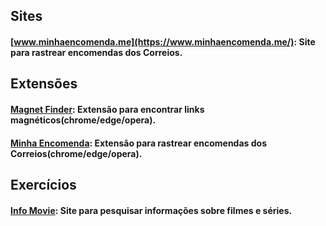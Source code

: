

## Sites
#### [www.minhaencomenda.me](https://www.minhaencomenda.me/): Site para rastrear encomendas dos Correios.

## Extensões
#### [Magnet Finder](https://chrome.google.com/webstore/detail/magnet-finder/gmmdnbmmjmoddokgggkbfehpbfepaman/related?hl=pt-BR&authuser=0): Extensão para encontrar links magnéticos(chrome/edge/opera).

#### [Minha Encomenda](https://www.minhaencomenda.me/extensao-minha-encomenda): Extensão para rastrear encomendas dos Correios(chrome/edge/opera).

## Exercícios
#### [Info Movie](https://info-movie.netlify.app/): Site para pesquisar informações sobre filmes e séries.
